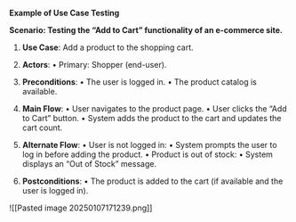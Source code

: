 **Example of Use Case Testing**

**Scenario: Testing the “Add to Cart” functionality of an e-commerce site.**

1. **Use Case**: Add a product to the shopping cart.

2. **Actors**:
• Primary: Shopper (end-user).

3. **Preconditions**:
• The user is logged in.
• The product catalog is available.

4. **Main Flow**:
• User navigates to the product page.
• User clicks the “Add to Cart” button.
• System adds the product to the cart and updates the cart count.

5. **Alternate Flow**:
• User is not logged in:
• System prompts the user to log in before adding the product.
• Product is out of stock:
• System displays an “Out of Stock” message.

6. **Postconditions**:
• The product is added to the cart (if available and the user is logged in).

![[Pasted image 20250107171239.png]]
